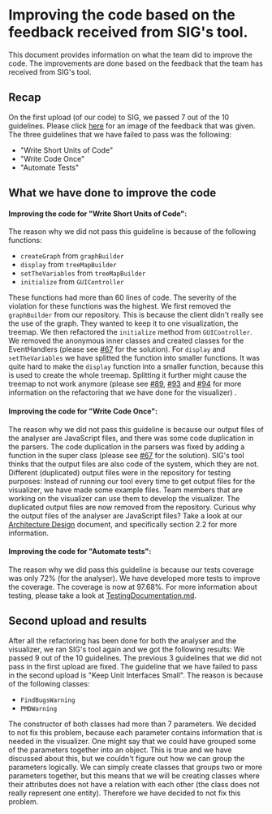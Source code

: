 # Improving the code based on the feedback received from SIG's tool.
This document provides information on what the team did to improve the code. The improvements are done based on the feedback that the team has received from SIG's tool.

## Recap
On the first upload (of our code) to SIG, we passed 7 out of the 10 guidelines. Please click [here](https://github.com/ClintonCao/Contextproject-TSE/blob/master/documentation/SIG%20Feedback/SIGFeedback.JPG) for an image of the feedback that was given. The three guidelines that we have failed to pass was the following: 
  * "Write Short Units of Code"
  * "Write Code Once"
  * "Automate Tests"

	
## What we have done to improve the code

#### Improving the code for "Write Short Units of Code": 
The reason why we did not pass this guideline is because of the following functions:
 * `createGraph` from `graphBuilder` 
 * `display` from `treeMapBuilder`
 * `setTheVariables` from `treeMapBuilder`
 * `initialize` from `GUIController`

These functions had more than 60 lines of code. The severity of the violation for these functions was the highest. We first removed the `graphBuilder` from our repository. This is because the client didn't really see the use of the graph. They wanted to keep it to one visualization, the treemap. We then refactored the `initialize` method from `GUIController`. We removed the anonymous inner classes and created classes for the EventHandlers (please see [#67](https://github.com/ClintonCao/Contextproject-TSE/pull/67) for the solution). For `display` and `setTheVariables` we have splitted the function into smaller functions. It was quite hard to make the `display` function into a smaller function, because this is used to create the whole treemap. Splitting it further might cause the treemap to not work anymore (please see [#89](https://github.com/ClintonCao/Contextproject-TSE/pull/89), [#93](https://github.com/ClintonCao/Contextproject-TSE/pull/93) and [#94](https://github.com/ClintonCao/Contextproject-TSE/pull/94) for more information on the refactoring that we have done for the visualizer) .   

#### Improving the code for "Write Code Once":
The reason why we did not pass this guideline is because our output files of the analyser are JavaScript files, and there was some code duplication in the parsers. The code duplication in the parsers was fixed by adding a function in the super class (please see  [#67](https://github.com/ClintonCao/Contextproject-TSE/pull/67) for the solution). SIG's tool thinks that the output files are also code of the system, which they are not. Different (duplicated) output files were in the repository for testing purposes: Instead of running our tool every time to get output files for the visualizer, we have made some example files. Team members that are working on the visualizer can use them to develop the visualizer. The duplicated output files are now removed from the repository. Curious why the output files of the analyser are JavaScript files? Take a look at our [Architecture Design](https://github.com/ClintonCao/Contextproject-TSE/blob/master/documentation/Product%20related%20documents/ArchitectureDesign(BlueTurtle).pdf) document, and specifically section 2.2 for more information.

#### Improving the code for "Automate tests":
The reason why we did pass this guideline is because our tests coverage was only 72% (for the analyser). We have developed more tests to improve the coverage. The coverage is now at 97.68%. For more information about testing, please take a look at [TestingDocumentation.md](https://github.com/ClintonCao/Contextproject-TSE/blob/master/documentation/Testing%20related%20documents/TestingDocumentation.md). 

## Second upload and results
After all the refactoring has been done for both the analyser and the visualizer, we ran SIG's tool again and we got the following results:
We passed 9 out of the 10 guidelines. The previous 3 guidelines that we did not pass in the first upload are fixed. The guideline that we have failed to pass in the second upload is "Keep Unit Interfaces Small". The reason is because of the following classes: 
 * `FindBugsWarning`
 * `PMDWarning`

The constructor of both classes had more than 7 parameters. We decided to not fix this problem, because each parameter contains information that is needed in the visualizer. One might say that we could have grouped some of the parameters together into an object. This is true and we have discussed about this, but we couldn't figure out how we can group the parameters logically. We can simply create classes that groups two or more parameters together, but this means that we will be creating classes where their attributes does not have a relation with each other (the class does not really represent one entity). Therefore we have decided to not fix this problem.
